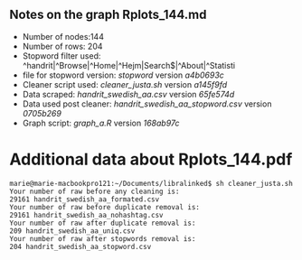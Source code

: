## Notes on the graph Rplots_144.md
- Number of nodes:144
- Number of rows: 204
- Stopword filter used: ^handrit|^Browse|^Home|^Hejm|Search$|^About|^Statisti
- file for stopword version: *stopword* version *a4b0693c*
- Cleaner script used: *cleaner_justa.sh* version *a145f9fd*
- Data scraped: *handrit_swedish_aa.csv* version *65fe574d*
- Data used post cleaner: *handrit_swedish_aa_stopword.csv* version *0705b269*
- Graph script: *graph_a.R* version *168ab97c*

# Additional data about Rplots_144.pdf
```
marie@marie-macbookpro121:~/Documents/libralinked$ sh cleaner_justa.sh 
Your number of raw before any cleaning is:
29161 handrit_swedish_aa_formated.csv
Your number of raw before duplicate removal is:
29161 handrit_swedish_aa_nohashtag.csv
Your number of raw after duplicate removal is:
209 handrit_swedish_aa_uniq.csv
Your number of raw after stopwords removal is:
204 handrit_swedish_aa_stopword.csv
```